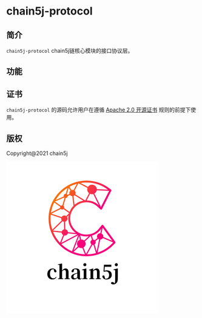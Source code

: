 # chain5j-protocol

## 简介
`chain5j-protocol` chain5j链核心模块的接口协议层。

## 功能

## 证书
`chain5j-protocol` 的源码允许用户在遵循 [Apache 2.0 开源证书](LICENSE) 规则的前提下使用。

## 版权
Copyright@2021 chain5j

![chain5j](./chain5j.png)
